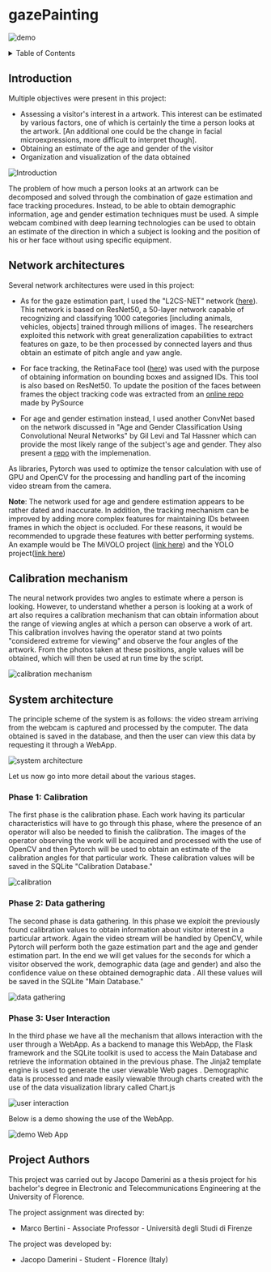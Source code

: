 # gazePainting
![demo](Docs/media/demo_video.gif)

<details>
  <summary>Table of Contents</summary>
  <ol>
    <li><a href="#introduction">Introduction</a></li>
    <li><a href="#network-architectures">Network architectures</a></li>
    <li><a href="#calibration-mechanism">Calibration mechanism</a></li>
    <li><a href="#system-architecture">System architecture</a></li>
    <li><a href="#project-authors">Project Authors</a></li>
  </ol>
</details>

## Introduction
Multiple objectives were present in this project:
- Assessing a visitor's interest in a artwork. This interest can be estimated by various factors, one of which is certainly the time a person looks at the artwork. [An additional one could be the change in facial microexpressions, more difficult to interpret though].
- Obtaining an estimate of the age and gender of the visitor
- Organization and visualization of the data obtained

![Introduction](Docs/media/intro.jpg)

The problem of how much a person looks at an artwork can be decomposed and solved through the combination of gaze estimation and face tracking procedures. Instead, to be able to obtain demographic information, age and gender estimation techniques must be used.
A simple webcam combined with deep learning technologies can be used to obtain an estimate of the direction in which a subject is looking and the position of his or her face without using specific equipment.

## Network architectures
Several network architectures were used in this project:
- As for the gaze estimation part, I used the "L2CS-NET" network ([here](https://github.com/ahmednull/l2cs-net)). This network is based on ResNet50, a 50-layer  network capable of recognizing and classifying 1000 categories [including animals, vehicles, objects] trained through millions of images. The researchers exploited this network with great generalization capabilities to extract features on gaze, to be then processed by connected layers and thus obtain an estimate of pitch angle and yaw angle.

- For face tracking, the RetinaFace tool ([here](https://github.com/elliottzheng/face-detection)) was used with the purpose of obtaining information on bounding boxes and assigned IDs. This tool is also based on ResNet50. To update the position of the faces between frames the object tracking code was extracted from an [online repo](https://pysource.com/2021/01/28/object-tracking-with-opencv-and-python/) made by PySource

- For age and gender estimation instead, I used another ConvNet based on the network discussed in "Age and Gender Classification Using Convolutional Neural Networks" by Gil Levi and Tal Hassner which can provide the most likely range of the subject's age and gender. They also present a [repo](https://github.com/GilLevi/AgeGenderDeepLearning) with the implemenation.

As libraries, Pytorch was used to optimize the tensor calculation with use of GPU and OpenCV for the processing and handling part of the incoming video stream from the camera.

**Note**: The network used for age and gendere estimation appears to be rather dated and inaccurate. In addition, the tracking mechanism can be improved by adding more complex features for maintaining IDs between frames in which the object is occluded. For these reasons, it would be recommended to upgrade these features with better performing systems. An example would be The MiVOLO project ([link here](https://github.com/WildChlamydia/MiVOLO)) and the YOLO project([link here](https://docs.ultralytics.com/))
  
## Calibration mechanism
The neural network provides two angles to estimate where a person is looking. However, to understand whether a person is looking at a work of art also requires a calibration mechanism that can obtain information about the range of viewing angles at which a person can observe a work of art. This calibration involves having the operator stand at two points "considered extreme for viewing" and observe the four angles of the artwork. From the photos taken at these positions, angle values will be obtained, which will then be used at run time by the script.

![calibration mechanism](Docs/media/calibration_mechanism.png)

## System architecture
The principle scheme of the system is as follows: the video stream arriving from the webcam is captured and processed by the computer. The data obtained is saved in the database, and then the user can view this data by requesting it through a WebApp.

![system architecture](Docs/media/system_architecture.png)

Let us now go into more detail about the various stages.

### Phase 1: Calibration
The first phase is the calibration phase.
Each work having its particular characteristics will have to go through this phase, where the presence of an operator will also be needed to finish the calibration. The images of the operator observing the work will be acquired and processed with the use of OpenCV and then Pytorch will be used to obtain an estimate of the calibration angles for that particular work. These calibration values will be saved in the SQLite "Calibration Database."

![calibration](Docs/media/calibration.png)

### Phase 2: Data gathering
The second phase is data gathering.
In this phase we exploit the previously found calibration values to obtain information about visitor interest in a particular artwork.
Again the video stream will be handled by OpenCV, while Pytorch will perform both the gaze estimation part and the age and gender estimation part. In the end we will get values for the seconds for which a visitor observed the work, demographic data (age and gender) and also the confidence value on these obtained demographic data . All these values will be saved in the SQLite "Main Database."

![data gathering](Docs/media/data_gathering.png)

### Phase 3: User Interaction
In the third phase we have all the mechanism that allows interaction with the user through a WebApp. As a backend to manage this WebApp, the Flask framework and the SQLite toolkit is used to access the Main Database and retrieve the information obtained in the previous phase. The Jinja2 template engine is used to generate the user viewable Web pages . Demographic data is processed and made easily viewable through charts created with the use of the data visualization library called Chart.js

![user interaction](Docs/media/user_interaction.png)

Below is a demo showing the use of the WebApp.

![demo Web App](Docs/media/demoWebApp.gif)

## Project Authors
This project was carried out by Jacopo Damerini as a thesis project for his bachelor's degree in Electronic and Telecommunications Engineering at the University of Florence.

The project assignment was directed by: 
* Marco Bertini - Associate Professor - Università degli Studi di Firenze

The project was developed by:
* Jacopo Damerini - Student - Florence (Italy)
